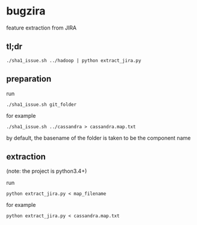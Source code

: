 # bugzira
feature extraction from JIRA

## tl;dr

    ./sha1_issue.sh ../hadoop | python extract_jira.py

## preparation
run

    ./sha1_issue.sh git_folder
for example

    ./sha1_issue.sh ../cassandra > cassandra.map.txt
by default, the basename of the folder is taken to be the component name

## extraction
(note: the project is python3.4+)

run 

    python extract_jira.py < map_filename

for example

    python extract_jira.py < cassandra.map.txt
